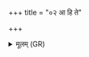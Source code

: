 +++
title = "०२ आ हि ते"

+++
<details><summary>मूलम् (GR)</summary>

आ हि ते दक्षिणं पदं  
हृदय्यं ददे ।  
उपस्थे पदमोपि  
नि त्वाम् अक्रि स्वे वशे ॥
</details>